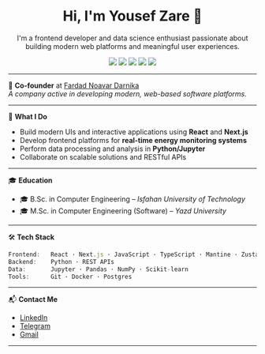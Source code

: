 
<h1 align="center">Hi, I'm Yousef Zare 👋</h1>

<p align="center">
  I'm a frontend developer and data science enthusiast passionate about building modern web platforms and meaningful user experiences.
</p>

<p align="center">
  <img src="https://img.shields.io/badge/Next.js-000000?style=flat-square" />
  <img src="https://img.shields.io/badge/JavaScript-F7DF1E?style=flat-square&logo=javascript&logoColor=black" />
  <img src="https://img.shields.io/badge/TypeScript-3178C6?style=flat-square&logo=typescript&logoColor=white" />
  <img src="https://img.shields.io/badge/Python-3776AB?style=flat-square&logo=python&logoColor=white" />
  <img src="https://img.shields.io/badge/Jupyter-F37626?style=flat-square&logo=jupyter&logoColor=white" />
</p>

---

💼 **Co-founder** at [Fardad Noavar Darnika](https://fardad.tech)  
*A company active in developing modern, web-based software platforms.*

---

📂 **What I Do**

- Build modern UIs and interactive applications using **React** and **Next.js**  
- Develop frontend platforms for **real-time energy monitoring systems**  
- Perform data processing and analysis in **Python/Jupyter**  
- Collaborate on scalable solutions and RESTful APIs  

---

🎓 **Education**

- 🎓 B.Sc. in Computer Engineering – *Isfahan University of Technology*  
- 🎓 M.Sc. in Computer Engineering (Software) – *Yazd University*  

---

🛠️ **Tech Stack**

```ts
Frontend:   React · Next.js · JavaScript · TypeScript · Mantine · Zustand  
Backend:    Python · REST APIs  
Data:       Jupyter · Pandas · NumPy · Scikit-learn  
Tools:      Git · Docker · Postgres 
```

---

📬 **Contact Me**

- [LinkedIn](https://www.linkedin.com/in/yousef-zare-4490b5291)  
- [Telegram](https://t.me/Yzd2000)  
- [Gmail](mailto:Yoosof.zare.2000@gmail.com)  

---
